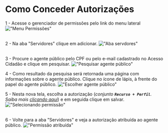 # Como Conceder Autorizações

1 - Acesse o gerenciador de permissões pelo link do menu lateral  
!["Menu Permissões"](/_images/01_permissoes.png)  
&nbsp;  

2 - Na aba "Servidores" clique em adicionar.
!["Aba servdores"](/_images/02_permissoes.png)  
&nbsp;  

3 - Procure o agente público pelo CPF ou pelo e-mail cadastrado no Acesso Cidadão e clique em pesquisar.
!["Pesquisar agente público"](/_images/03_permissoes.png)
&nbsp;  

4 - Como resultado da pesquisa será retornada uma página com informações sobre o agente público. Clique no ícone de lápis, à frente do papel
do agente público.
!["Escolher agente público"](/_images/04_permissoes.png)
&nbsp;  

5 - Nesta nova tela, escolha a autorização (<span style="font-size: 14px"><em>conjunto **```Recurso + Perfil```**. Saiba mais 
[clicando aqui](https://docs.admin.acessocidadao.es.gov.br/Autorizacoes/Index.html#permissoes-no-ac)</em></span>) e em seguida clique em salvar.
!["Selecionando permissão"](/_images/05_permissoes.png)  
&nbsp;  

6 - Volte para a aba "Servidores" e veja a autorização atribuída ao agente público.
!["Permissão atribuída"](/_images/06_permissoes.png)